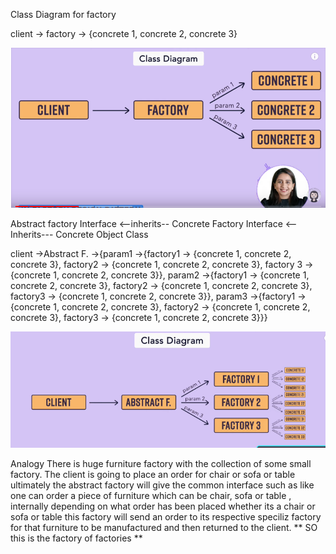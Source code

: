 Class Diagram for factory 

client -> factory -> {concrete 1,  concrete 2, concrete 3}

![Process](media/Screenshot%20from%202023-08-09%2018-19-52.png)

Abstract factory Interface <--inherits-- Concrete Factory Interface <--Inherits--- Concrete Object Class 

client ->Abstract F. ->{param1 ->{factory1 -> {concrete 1,  concrete 2, concrete 3}, factory2 -> {concrete 1,  concrete 2, concrete 3}, factory 3 -> {concrete 1,  concrete 2, concrete 3}}, param2 ->{factory1 -> {concrete 1,  concrete 2, concrete 3}, factory2 -> {concrete 1,  concrete 2, concrete 3}, factory3 -> {concrete 1,  concrete 2, concrete 3}}, param3 ->{factory1 -> {concrete 1,  concrete 2, concrete 3}, factory2 -> {concrete 1,  concrete 2, concrete 3}, factory3 -> {concrete 1,  concrete 2, concrete 3}}}

![ABS](media/part2.png)

Analogy
There is huge furniture factory with the collection of some small factory.  The client is going to place an order for chair or sofa or table ultimately the abstract factory will give the common interface such as like one can order a piece of furniture which can be chair, sofa or table , internally depending on what order has been placed whether its a chair or sofa or table this factory will send an order to its respective speciliz factory for that furniture to be manufactured and then returned to the client. ** SO this is the factory of factories **